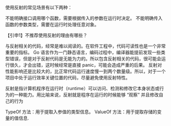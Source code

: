 使用反射的常见场景有以下两种：

不能明确接口调用哪个函数，需要根据传入的参数在运行时决定。
不能明确传入函数的参数类型，需要在运行时处理任意对象。


【引申1】不推荐使用反射的理由有哪些？

与反射相关的代码，经常是难以阅读的。在软件工程中，代码可读性也是一个非常重要的指标。
Go 语言作为一门静态语言，编码过程中，编译器能提前发现一些类型错误，但是对于反射代码是无能为力的。所以包含反射相关的代码，很可能会运行很久，才会出错，这时候经常是直接 panic，可能会造成严重的后果。
反射对性能影响还是比较大的，比正常代码运行速度慢一到两个数量级。所以，对于一个项目中处于运行效率关键位置的代码，尽量避免使用反射特性。


反射是指计算机程序在运行时（runtime）可以访问、检测和修改它本身状态或行为的一种能力。用比喻来说，反射就是程序在运行的时候能够 “观察” 并且修改自己的行为

TypeOf 方法：用于提取入参值的类型信息。
ValueOf 方法：用于提取存储的变量的值信息.

